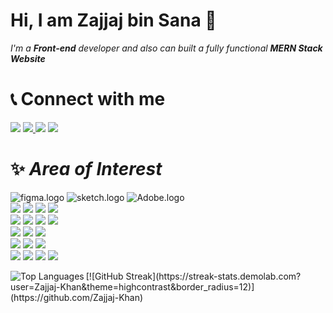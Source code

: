 # Hi, I am Zajjaj bin Sana 🙋

_I'm a **Front-end** developer and also can built a fully functional **MERN Stack Website**_

# 📞 Connect with me

<div>
<a  href="mailto:kzajjaj@gmail.com"> 
<img src="https://img.shields.io/badge/Gmail-D14836?style=for-the-badge&logo=gmail&logoColor=white"></a>   <a  href='hhttps://www.linkedin.com/in/zajjaj-bin-sana/'><img src='https://img.shields.io/badge/LinkedIn-0077B5?style=for-the-badge&logo=linkedin&logoColor=white'>
</a>  <a href='https://medium.com/@kzajjaj'><img src='https://img.shields.io/badge/Medium-12100E?style=for-the-badge&logo=medium&logoColor=white'></a>
 <a href='https://twitter.com/ZajjajK'><img src='https://img.shields.io/badge/X-000000?style=for-the-badge&logo=x&logoColor=white'></a>
</div>


# ✨ _Area of Interest_

<!-- Design technologies -->
<div id='design-tools'>
<img src='https://img.shields.io/badge/Figma-F24E1E?style=for-the-badge&logo=figma&logoColor=white' alt='figma.logo'/>
<img src='https://img.shields.io/badge/Sketch-FFB387?style=for-the-badge&logo=sketch&logoColor=black' alt='sketch.logo'/>
 <img src='https://img.shields.io/badge/Adobe%20XD-470137?style=for-the-badge&logo=Adobe%20XD&logoColor=#FF61F6' alt='Adobe.logo'/>
 
 </div>
<!-- front-end technologoies -->
<div id='front-end'>
<img src='https://img.shields.io/badge/react-%2320232a.svg?style=for-the-badge&logo=react&logoColor=%2361DAFB'>  <img src='https://img.shields.io/badge/react_native-%2320232a.svg?style=for-the-badge&logo=react&logoColor=%2361DAFB'> <img src='https://img.shields.io/badge/CSS3-1572B6?style=for-the-badge&logo=css3&logoColor=white'> <img src='https://img.shields.io/badge/HTML5-E34F26?style=for-the-badge&logo=html5&logoColor=white'>
</div>
<!-- Back-end Technologies -->
<div id='Back-end'>
<img src='https://img.shields.io/badge/express.js-%23404d59.svg?style=for-the-badge&logo=express&logoColor=%2361DAFB'> <img src='https://img.shields.io/badge/node.js-6DA55F?style=for-the-badge&logo=node.js&logoColor=white'> <img src='https://img.shields.io/badge/NPM-%23CB3837.svg?style=for-the-badge&logo=npm&logoColor=white'> 
 <img src='https://img.shields.io/badge/next%20js-000000?style=for-the-badge&logo=nextdotjs&logoColor=white)'> 
 	
</div>
<!-- Database -->
<div id='Database'>
<img src='https://img.shields.io/badge/MySQL-005C84?style=for-the-badge&logo=mysql&logoColor=white'> <img src='https://img.shields.io/badge/MongoDB-4EA94B?style=for-the-badge&logo=mongodb&logoColor=white'> <img src='https://img.shields.io/badge/PostgreSQL-316192?style=for-the-badge&logo=postgresql&logoColor=white'>
</div>

<!-- Languages -->
<div id='languages'>
<img  src='https://img.shields.io/badge/JavaScript-F7DF1E?style=for-the-badge&logo=javascript&logoColor=black'> <img  src='https://img.shields.io/badge/Python-FFD43B?style=for-the-badge&logo=python&logoColor=blue'> <img  src='https://img.shields.io/badge/C%2B%2B-00599C?style=for-the-badge&logo=c%2B%2B&logoColor=white'>
</div>
<!-- Tools -->
<div id='tools'>
<img  src='https://img.shields.io/badge/Visual%20Studio%20Code-0078d7.svg?style=for-the-badge&logo=visual-studio-code&logoColor=white'>
 <img  src='https://img.shields.io/badge/jupyter-%23FA0F00.svg?style=for-the-badge&logo=jupyter&logoColor=white'>
 <img  src='https://img.shields.io/badge/git-%23F05033.svg?style=for-the-badge&logo=git&logoColor=white'>
 <img src='https://img.shields.io/badge/Linux-FCC624?style=for-the-badge&logo=linux&logoColor=black'>
</div>
<div>
<p><img align="left" src="https://github-readme-stats.vercel.app/api/top-langs/?username=Zajjaj-Khan&theme=dark" alt="Top Languages" /></p>
 </div>
[![GitHub Streak](https://streak-stats.demolab.com?user=Zajjaj-Khan&theme=highcontrast&border_radius=12)](https://github.com/Zajjaj-Khan)

